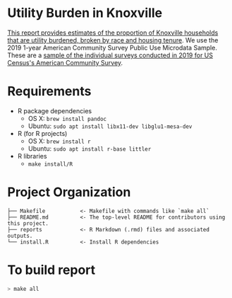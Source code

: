 # Utility Burden in Knoxville
[This report provides estimates of the proportion of Knoxville households that
are utility burdened, broken by race and housing
tenure](https://bunkum.us/knoxville_utility_burden/analysis.pdf). We use the 2019 1-year American Community Survey 
Public Use Microdata Sample. These are a [sample of the individual surveys
conducted in 2019 for US Census's American Community Survey](https://www.census.gov/programs-surveys/acs/microdata.html).

# Requirements

* R package dependencies
    - OS X: `brew install pandoc`
    - Ubuntu: `sudo apt install libx11-dev libglu1-mesa-dev`  
* R (for R projects)
    - OS X: `brew install r`
    - Ubuntu: `sudo apt install r-base littler`
* R libraries
    - `make install/R`

# Project Organization

    ├── Makefile           <- Makefile with commands like `make all`
    ├── README.md          <- The top-level README for contributors using this project.
    ├── reports            <- R Markdown (.rmd) files and associated outputs.
    └── install.R          <- Install R dependencies

# To build report
```bash
> make all
```
